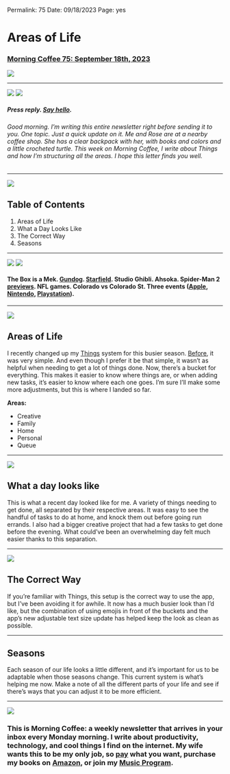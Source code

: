 
Permalink: 75
Date: 09/18/2023
Page: yes

# Areas of Life

### [Morning Coffee 75: September 18th, 2023][1]

![][image-1]

---- 

![][image-2]
![][image-3]

##### Press reply. [Say hello][2].

###### Good morning. I’m writing this entire newsletter right before sending it to you. One topic. Just a quick update on it. Me and Rose are at a nearby coffee shop. She has a clear backpack with her, with books and colors and a little crocheted turtle. This week on Morning Coffee, I write about Things and how I’m structuring all the areas. I hope this letter finds you well.

---- 

![][image-4]

## Table of Contents

1. Areas of Life
2. What a Day Looks Like
3. The Correct Way
4. Seasons

---- 

![][image-5]
![][image-6]

#### The Box is a Mek. [Gundog][3]. [Starfield][4]. Studio Ghibli. Ahsoka. Spider-Man 2 [previews][5]. NFL games. Colorado vs Colorado St. Three events ([Apple][6], [Nintendo][7], [Playstation][8]).

---- 

![][image-7]

## Areas of Life

I recently changed up my [Things][9] system for this busier season. [Before][10], it was very simple. And even though I prefer it be that simple, it wasn’t as helpful when needing to get a lot of things done. Now, there’s a bucket for everything. This makes it easier to know where things are, or when adding new tasks, it’s easier to know where each one goes. I’m sure I’ll make some more adjustments, but this is where I landed so far.

**Areas:**

- Creative
- Family
- Home
- Personal
- Queue

---- 

![][image-8]

## What a day looks like

This is what a recent day looked like for me. A variety of things needing to get done, all separated by their respective areas. It was easy to see the handful of tasks to do at home, and knock them out before going run errands. I also had a bigger creative project that had a few tasks to get done before the evening. What could’ve been an overwhelming day felt much easier thanks to this separation.

---- 

![][image-9]

## The Correct Way

If you’re familiar with Things, this setup is the correct way to use the app, but I’ve been avoiding it for awhile. It now has a much busier look than I’d like, but the combination of using emojis in front of the buckets and the app’s new adjustable text size update has helped keep the look as clean as possible.

---- 

## Seasons

Each season of our life looks a little different, and it’s important for us to be adaptable when those seasons change. This current system is what’s helping me now. Make a note of all the different parts of your life and see if there’s ways that you can adjust it to be more efficient.

---- 

![][image-10]

### This is Morning Coffee: a weekly newsletter that arrives in your inbox every Monday morning. I write about productivity, technology, and cool things I find on the internet. My wife wants this to be my only job, so [pay][11] what you want, purchase my books on [Amazon][12], or join my [Music Program][13].

[1]:	https://nashp.com/75
[2]:	mailto:nashp@me.com
[3]:	https://www.amazon.com/Gundog-Gary-Whitta/dp/1950301591
[4]:	https://bethesda.net/en/game/starfield
[5]:	https://youtu.be/68ciU-kIabM?si=_H8vU69R94wTQcj9
[6]:	https://www.youtube.com/live/ZiP1l7jlIIA?si=4g3f88QM_ZDe0YCG
[7]:	https://www.youtube.com/live/rfYfuAOKTxA?si=kY2FP7X7RYjM5wIo
[8]:	https://youtu.be/fGqt3DESGIs?si=lNtCFglzQvd4oYMJ
[9]:	https://culturedcode.com/things/
[10]:	https://nashp.com/032723
[11]:	https://buy.stripe.com/fZe4jqd135LRc4U4gj
[12]:	https://www.amazon.com/dp/B0CQQG3JCF?binding=paperback&ref=dbs_dp_awt_sb_pc_tpbk
[13]:	https://patreon.com/nashp

[image-1]:	https://nashp.com/_media/mc.gif
[image-2]:	https://i.imgur.com/9kFsp4q.jpg
[image-3]:	https://i.imgur.com/awiXafN.jpg
[image-4]:	https://i.imgur.com/eO2hcg2.jpg
[image-5]:	https://cdn.blot.im/blog_7d9c6729f90a4fd68ca68a09e88009f0/_image_cache/7cf7610f-df38-435d-8654-200d185511c1.gif
[image-6]:	https://media0.giphy.com/media/G3gIl1weREOY7YWFk4/giphy.gif?cid=2154d3d7aa697a7f7b47bd7ddef1c2b25a38606c431de95e&ep=v1_gifs_username_username&rid=giphy.gif&ct=g
[image-7]:	https://i.imgur.com/FZ7gaXn.jpg
[image-8]:	https://i.imgur.com/t7ehMTU.jpg
[image-9]:	https://i.imgur.com/UqdGRYy.jpg
[image-10]:	https://i.imgur.com/MwejBou.jpg